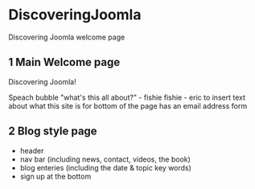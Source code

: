 # DiscoveringJoomla
Discovering Joomla welcome page


## 1 Main Welcome page
Discovering Joomla!

Speach bubble "what's this all about?" - fishie
fishie - eric to insert text about what this site is for
bottom of the page has an email address form


## 2 Blog style page
 - header
 - nav bar (including news, contact, videos, the book)
 - blog enteries (including the date & topic key words)
 - sign up at the bottom
